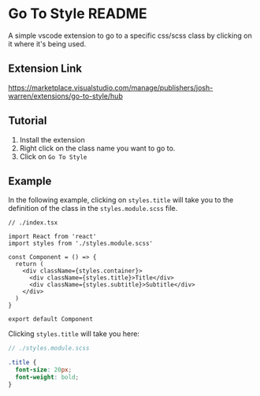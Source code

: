 # Go To Style README

A simple vscode extension to go to a specific css/scss class by clicking on it where it's being used.

## Extension Link

https://marketplace.visualstudio.com/manage/publishers/josh-warren/extensions/go-to-style/hub

## Tutorial

1. Install the extension
2. Right click on the class name you want to go to.
3. Click on `Go To Style`

## Example

In the following example, clicking on `styles.title` will take you to the definition of the class in the `styles.module.scss` file.

```tsx
// ./index.tsx

import React from 'react'
import styles from './styles.module.scss'

const Component = () => {
  return (
    <div className={styles.container}>
      <div className={styles.title}>Title</div>
      <div className={styles.subtitle}>Subtitle</div>
    </div>
  )
}

export default Component
```

Clicking `styles.title` will take you here:

```scss
// ./styles.module.scss

.title {
  font-size: 20px;
  font-weight: bold;
}
```
